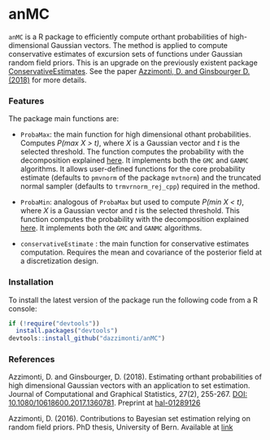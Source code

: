 
<!-- README.md is generated from README.Rmd. Please edit that file -->
anMC
====

`anMC` is a R package to efficiently compute orthant probabilities of high-dimensional Gaussian vectors. The method is applied to compute conservative estimates of excursion sets of functions under Gaussian random field priors. This is an upgrade on the previously existent package [ConservativeEstimates](https://github.com/dazzimonti/ConservativeEstimates). See the paper [Azzimonti, D. and Ginsbourger D. (2018)](https://hal.archives-ouvertes.fr/hal-01289126) for more details.

### Features

The package main functions are:

-   `ProbaMax`: the main function for high dimensional othant probabilities. Computes *P(max X &gt; t)*, where *X* is a Gaussian vector and *t* is the selected threshold. The function computes the probability with the decomposition explained [here](https://hal.archives-ouvertes.fr/hal-01289126). It implements both the `GMC` and `GANMC` algorithms. It allows user-defined functions for the core probability estimate (defaults to `pmvnorm` of the package `mvtnorm`) and the truncated normal sampler (defaults to `trmvrnorm_rej_cpp`) required in the method.

-   `ProbaMin`: analogous of `ProbaMax` but used to compute *P(min X &lt; t)*, where *X* is a Gaussian vector and *t* is the selected threshold. This function computes the probability with the decomposition explained [here](https://hal.archives-ouvertes.fr/hal-01289126). It implements both the `GMC` and `GANMC` algorithms.

-   `conservativeEstimate` : the main function for conservative estimates computation. Requires the mean and covariance of the posterior field at a discretization design.

### Installation

To install the latest version of the package run the following code from a R console:

``` r
if (!require("devtools"))
  install.packages("devtools")
devtools::install_github("dazzimonti/anMC")
```

### References

Azzimonti, D. and Ginsbourger, D. (2018). Estimating orthant probabilities of high dimensional Gaussian vectors with an application to set estimation. Journal of Computational and Graphical Statistics, 27(2), 255-267. [DOI: 10.1080/10618600.2017.1360781](https://doi.org/10.1080/10618600.2017.1360781). Preprint at [hal-01289126](https://hal.archives-ouvertes.fr/hal-01289126)

Azzimonti, D. (2016). Contributions to Bayesian set estimation relying on random field priors. PhD thesis, University of Bern. Available at [link](http://biblio.unibe.ch/download/eldiss/16azzimonti_d.pdf)
